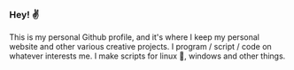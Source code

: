 ### Hey! &#9996;

This is my personal Github profile, and it's where I keep my personal website and other various creative projects.
I program / script / code on whatever interests me. I make scripts for linux 🐧, windows and other things.
